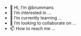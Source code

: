 - 👋 Hi, I’m @brummans
- 👀 I’m interested in ...
- 🌱 I’m currently learning ...
- 💞️ I’m looking to collaborate on ...
- 📫 How to reach me ...

<!---
brummans/brummans is a ✨ special ✨ repository because its `README.md` (this file) appears on your GitHub profile.
You can click the Preview link to take a look at your changes.
--->
